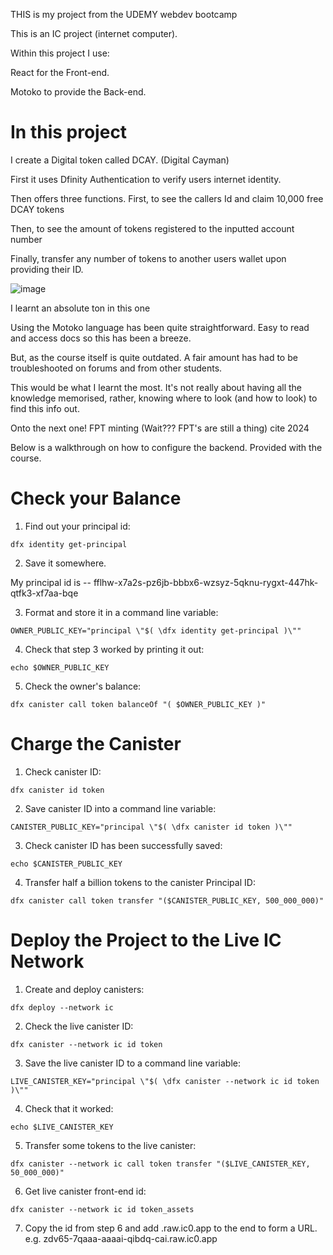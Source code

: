 THIS is my project from the UDEMY webdev bootcamp

This is an IC project (internet computer).

Within this project I use:

React for the Front-end. 

Motoko to provide the Back-end.

# In this project
I create a Digital token called DCAY. (Digital Cayman)

First it uses Dfinity Authentication to verify users internet identity. 

Then offers three functions. 
First, to see the callers Id and claim 10,000 free DCAY tokens

Then, to see the amount of tokens registered to the inputted account number

Finally, transfer any number of tokens to another users wallet upon providing their ID. 

![image](https://github.com/user-attachments/assets/7a5d7d12-865d-450e-84b1-ef06d22ce6a9)

I learnt an absolute ton in this one

Using the Motoko language has been quite straightforward. Easy to read and access docs so this has been a breeze. 

But, as the course itself is quite outdated. A fair amount has had to be troubleshooted on forums and from other students. 

This would be what I learnt the most. It's not really about having all the knowledge memorised, rather, knowing where to look (and how to look) to find this info out.

Onto the next one! FPT minting (Wait??? FPT's are still a thing) cite 2024




Below is a walkthrough on how to configure the backend. Provided with the course. 



# Check your Balance

1. Find out your principal id:

```
dfx identity get-principal
```

2. Save it somewhere.

 My principal id is -- fflhw-x7a2s-pz6jb-bbbx6-wzsyz-5qknu-rygxt-447hk-qtfk3-xf7aa-bqe


3. Format and store it in a command line variable:
```
OWNER_PUBLIC_KEY="principal \"$( \dfx identity get-principal )\""
```

4. Check that step 3 worked by printing it out:
```
echo $OWNER_PUBLIC_KEY
```

5. Check the owner's balance:
```
dfx canister call token balanceOf "( $OWNER_PUBLIC_KEY )"
```

# Charge the Canister


1. Check canister ID:
```
dfx canister id token
```

2. Save canister ID into a command line variable:
```
CANISTER_PUBLIC_KEY="principal \"$( \dfx canister id token )\""
```

3. Check canister ID has been successfully saved:
```
echo $CANISTER_PUBLIC_KEY
```

4. Transfer half a billion tokens to the canister Principal ID:
```
dfx canister call token transfer "($CANISTER_PUBLIC_KEY, 500_000_000)"
```

# Deploy the Project to the Live IC Network

1. Create and deploy canisters:

```
dfx deploy --network ic
```

2. Check the live canister ID:
```
dfx canister --network ic id token
```

3. Save the live canister ID to a command line variable:
```
LIVE_CANISTER_KEY="principal \"$( \dfx canister --network ic id token )\""
```

4. Check that it worked:
```
echo $LIVE_CANISTER_KEY
```

5. Transfer some tokens to the live canister:
```
dfx canister --network ic call token transfer "($LIVE_CANISTER_KEY, 50_000_000)"
```

6. Get live canister front-end id:
```
dfx canister --network ic id token_assets
```
7. Copy the id from step 6 and add .raw.ic0.app to the end to form a URL.
e.g. zdv65-7qaaa-aaaai-qibdq-cai.raw.ic0.app
